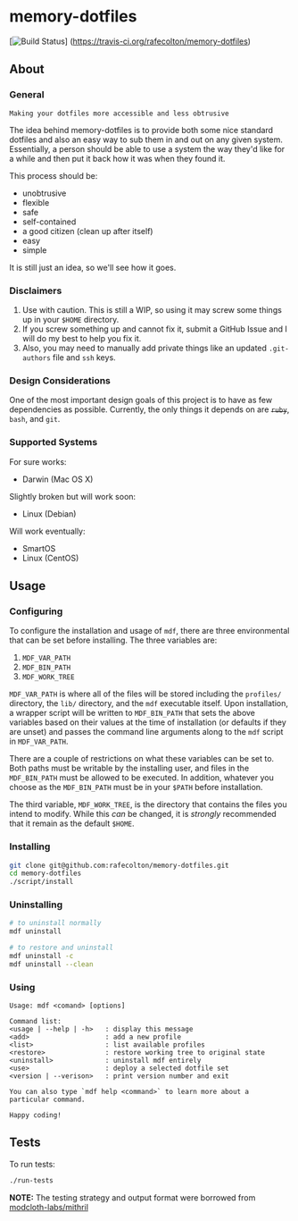 memory-dotfiles
===============

[![Build Status](https://travis-ci.org/rafecolton/memory-dotfiles.png?branch=master)]
(https://travis-ci.org/rafecolton/memory-dotfiles)

## About

### General

    Making your dotfiles more accessible and less obtrusive
    
The idea behind memory-dotfiles is to provide both some nice standard 
dotfiles and also an easy way to sub them in and out on any given system.
Essentially, a person should be able to use a system the way they'd like
for a while and then put it back how it was when they found it.

This process should be:

* unobtrusive
* flexible
* safe
* self-contained
* a good citizen (clean up after itself)
* easy
* simple

It is still just an idea, so we'll see how it goes.

### Disclaimers

1. Use with caution.  This is still a WIP, so using it may
screw some things up in your `$HOME` directory.
2. If you screw something up and cannot fix it, submit a GitHub Issue and I will
do my best to help you fix it.
3. Also, you may need to manually add private things like an updated `.git-authors`
file and `ssh` keys.

### Design Considerations

One of the most important design goals of this project is to have as
few dependencies as possible.  Currently, the only things it depends
on are <del>`ruby`</del>, `bash`, and `git`.

### Supported Systems

For sure works:

- Darwin (Mac OS X)

Slightly broken but will work soon:

- Linux (Debian)

Will work eventually:

- SmartOS
- Linux (CentOS)

## Usage

### Configuring

To configure the installation and usage of `mdf`, there are three
environmental that can be set before installing.  The three variables
are:

1. `MDF_VAR_PATH`
2. `MDF_BIN_PATH`
3. `MDF_WORK_TREE`

`MDF_VAR_PATH` is where all of the files will be stored including the `profiles/`
directory, the `lib/` directory, and the `mdf` executable itself.  Upon
installation, a wrapper script will be written to `MDF_BIN_PATH` that sets the
above variables based on their values at the time of installation (or defaults
if they are unset) and passes the command line arguments along to the `mdf` script
in `MDF_VAR_PATH`.  

There are a couple of restrictions on what these variables can be set to.  Both
paths must be writable by the installing user, and files in the `MDF_BIN_PATH`
must be allowed to be executed.  In addition, whatever you choose as the 
`MDF_BIN_PATH` must be in your `$PATH` before installation.

The third variable, `MDF_WORK_TREE`, is the directory that
contains the files you intend to modify.  While this *can*
be changed, it is *strongly* recommended that it remain as
the default `$HOME`.

### Installing

```bash
git clone git@github.com:rafecolton/memory-dotfiles.git
cd memory-dotfiles
./script/install
```

### Uninstalling

```bash
# to uninstall normally
mdf uninstall

# to restore and uninstall
mdf uninstall -c
mdf uninstall --clean
```

### Using

```
Usage: mdf <comand> [options]

Command list:
<usage | --help | -h>   : display this message
<add>                   : add a new profile
<list>                  : list available profiles
<restore>               : restore working tree to original state
<uninstall>             : uninstall mdf entirely
<use>                   : deploy a selected dotfile set
<version | --verison>   : print version number and exit

You can also type `mdf help <command>` to learn more about a particular command.

Happy coding!
```

## Tests

To run tests:

```bash
./run-tests
```

**NOTE:** The testing strategy and output format were borrowed from 
[modcloth-labs/mithril](https://github.com/modcloth-labs/mithril)
